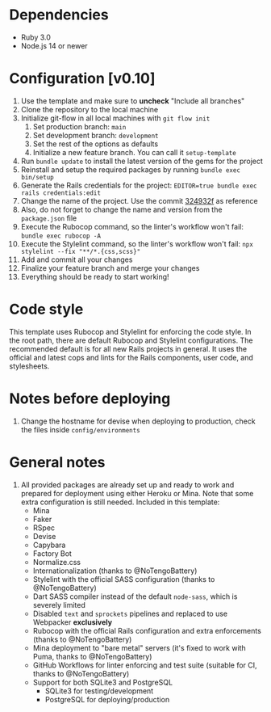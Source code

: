 # Dependencies

-   Ruby 3.0
-   Node.js 14 or newer

# Configuration [v0.10]

1.  Use the template and make sure to **uncheck** "Include all branches"
2.  Clone the repository to the local machine
3.  Initialize git-flow in all local machines with `git flow init`
    1.  Set production branch: `main`
    2.  Set development branch: `development`
    3.  Set the rest of the options as defaults
    4.  Initialize a new feature branch. You can call it `setup-template`
4.  Run `bundle update` to install the latest version of the gems for the project
5.  Reinstall and setup the required packages by running `bundle exec bin/setup`
6.  Generate the Rails credentials for the project: `EDITOR=true bundle exec rails credentials:edit`
7.  Change the name of the project. Use the commit [324932f](https://github.com/NoTengoBattery/rails6-ruby3-hk-ghwf-psql/commit/324932fbc5e055a3f40dbe2a565ce663f85235d7) as reference
8.  Also, do not forget to change the name and version from the `package.json` file
9.  Execute the Rubocop command, so the linter's workflow won't fail: `bundle exec rubocop -A`
10. Execute the Stylelint command, so the linter's workflow won't fail: `npx stylelint --fix "**/*.{css,scss}"`
11. Add and commit all your changes
12. Finalize your feature branch and merge your changes
13. Everything should be ready to start working!

# Code style

This template uses Rubocop and Stylelint for enforcing the code style. In the root path, there are default Rubocop and Stylelint configurations. The recommended default is for all new Rails projects in general. It uses the official and latest cops and lints for the Rails components, user code, and stylesheets.

# Notes before deploying

1.  Change the hostname for devise when deploying to production, check the files inside `config/environments`

# General notes

1.  All provided packages are already set up and ready to work and prepared for deployment using either Heroku or Mina. Note that some extra configuration is still needed. Included in this template:
    -   Mina
    -   Faker
    -   RSpec
    -   Devise
    -   Capybara
    -   Factory Bot
    -   Normalize.css
    -   Internationalization (thanks to @NoTengoBattery)
    -   Stylelint with the official SASS configuration (thanks to @NoTengoBattery)
    -   Dart SASS compiler instead of the default `node-sass`, which is severely limited
    -   Disabled `text` and `sprockets` pipelines and replaced to use Webpacker **exclusively**
    -   Rubocop with the official Rails configuration and extra enforcements (thanks to @NoTengoBattery)
    -   Mina deployment to "bare metal" servers (it's fixed to work with Puma, thanks to @NoTengoBattery)
    -   GitHub Workflows for linter enforcing and test suite (suitable for CI, thanks to @NoTengoBattery)
    -   Support for both SQLite3 and PostgreSQL
        -   SQLite3 for testing/development
        -   PostgreSQL for deploying/production
